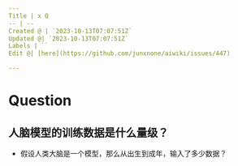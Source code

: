 ```yaml
---
Title | x Q
-- | --
Created @ | `2023-10-13T07:07:51Z`
Updated @| `2023-10-13T07:07:51Z`
Labels | ``
Edit @| [here](https://github.com/junxnone/aiwiki/issues/447)

---
```

# Question

## 人脑模型的训练数据是什么量级？
- 假设人类大脑是一个模型，那么从出生到成年，输入了多少数据？
